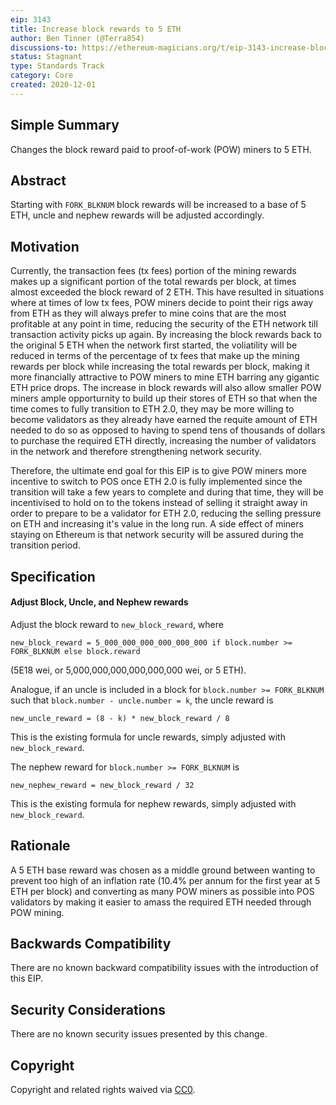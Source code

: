 ```yaml
---
eip: 3143
title: Increase block rewards to 5 ETH
author: Ben Tinner (@Terra854)
discussions-to: https://ethereum-magicians.org/t/eip-3143-increase-block-rewards-to-5-eth/5061
status: Stagnant
type: Standards Track
category: Core
created: 2020-12-01
---
```


## Simple Summary
Changes the block reward paid to proof-of-work (POW) miners to 5 ETH.

## Abstract
Starting with `FORK_BLKNUM` block rewards will be increased to a base of 5 ETH, uncle and nephew rewards will be adjusted accordingly.

## Motivation
Currently, the transaction fees (tx fees) portion of the mining rewards makes up a significant portion of the total rewards per block, at times almost exceeded the block reward of 2 ETH. This have resulted in situations where at times of low tx fees, POW miners decide to point their rigs away from ETH as they will always prefer to mine coins that are the most profitable at any point in time, reducing the security of the ETH network till transaction activity picks up again. By increasing the block rewards back to the original 5 ETH when the network first started, the voliatility will be reduced in terms of the percentage of tx fees that make up the mining rewards per block while increasing the total rewards per block, making it more financially attractive to POW miners to mine ETH barring any gigantic ETH price drops. The increase in block rewards will also allow smaller POW miners ample opporturnity to build up their stores of ETH so that when the time comes to fully transition to ETH 2.0, they may be more willing to become validators as they already have earned the requite amount of ETH needed to do so as opposed to having to spend tens of thousands of dollars to purchase the required ETH directly, increasing the number of validators in the network and therefore strengthening network security.

Therefore, the ultimate end goal for this EIP is to give POW miners more incentive to switch to POS once ETH 2.0 is fully implemented since the transition will take a few years to complete and during that time, they will be incentivised to hold on to the tokens instead of selling it straight away in order to prepare to be a validator for ETH 2.0, reducing the selling pressure on ETH and increasing it's value in the long run. A side effect of miners staying on Ethereum is that network security will be assured during the transition period.

## Specification
#### Adjust Block, Uncle, and Nephew rewards
Adjust the block reward to `new_block_reward`, where

    new_block_reward = 5_000_000_000_000_000_000 if block.number >= FORK_BLKNUM else block.reward

(5E18 wei, or 5,000,000,000,000,000,000 wei, or 5 ETH).

Analogue, if an uncle is included in a block for `block.number >= FORK_BLKNUM` such that `block.number - uncle.number = k`, the uncle reward is

    new_uncle_reward = (8 - k) * new_block_reward / 8

This is the existing formula for uncle rewards, simply adjusted with `new_block_reward`.

The nephew reward for `block.number >= FORK_BLKNUM` is

    new_nephew_reward = new_block_reward / 32

This is the existing formula for nephew rewards, simply adjusted with `new_block_reward`.

## Rationale
A 5 ETH base reward was chosen as a middle ground between wanting to prevent too high of an inflation rate (10.4% per annum for the first year at 5 ETH per block) and converting as many POW miners as possible into POS validators by making it easier to amass the required ETH needed through POW mining.

## Backwards Compatibility
There are no known backward compatibility issues with the introduction of this EIP.

## Security Considerations
There are no known security issues presented by this change.

## Copyright
Copyright and related rights waived via [CC0](/LICENSE.md).
